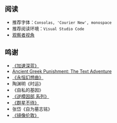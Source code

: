## 阅读
- 推荐字体：`Consolas, 'Courier New', monospace`
- 推荐阅读环境：`Visual Studio Code`
- [观察者视角](dev/00676ddb-e0c0-5bd0-b005-e6e046520270.txt)

## 鸣谢
- [《加速深蓝》](http://scp-wiki-cn.wikidot.com/scp-cn-2463)
- [Ancient Greek Punishment: The Text Adventure](https://github.com/pippinbarr/lets-play-ancient-greek-punishment-the-text-adventure)
- [《永恒幻想曲》](https://space.bilibili.com/50992281)
- 陶渊明《时运》
- 《自私的基因》
- [《逆模因部 系列》](http://scp-wiki-cn.wikidot.com/antimemetics-division-hub)
- [《群星不待》](http://scp-wiki-cn.wikidot.com/the-stars-do-not-wait-for-you)
- 张岱《自为墓志铭》
- [《镜像伦敦》](http://scp-wiki-cn.wikidot.com/scp-1678)

